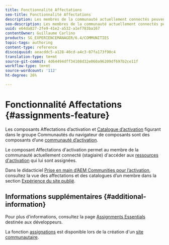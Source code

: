 ```yaml
---
title: Fonctionnalité Affectations
seo-title: Fonctionnalité Affectations
description: Les membres de la communauté actuellement connectés peuvent accéder aux ressources d'activation attribuées
seo-description: Les membres de la communauté actuellement connectés peuvent accéder aux ressources d'activation attribuées
uuid: e64da827-2fe9-41e2-a532-a1ef783ba167
contentOwner: Guillaume Carlino
products: SG_EXPERIENCEMANAGER/6.4/COMMUNITIES
topic-tags: authoring
content-type: reference
discoiquuid: aeacddc5-a128-40cd-a4c3-07fa173f90c4
translation-type: tm+mt
source-git-commit: 4d64494dff34108d32e060a96209df697b2ce11f
workflow-type: tm+mt
source-wordcount: '112'
ht-degree: 26%

---
```



# Fonctionnalité Affectations {#assignments-feature}

Les composants Affectations d’activation et [Catalogue d’activation](catalog.md) figurant dans le groupe Communautés du navigateur de composants sont des composants d’une [communauté d’activation](overview.md#enablement-community).

Le composant Affectations d&#39;activation permet au membre de la communauté actuellement connecté (stagiaire) d&#39;accéder aux [ressources d&#39;activation](resources.md) qui lui sont assignées.

Dans le didacticiel [Prise en main d’AEM Communities pour l’activation](getting-started-enablement.md), consultez la vue des affectations et des catalogues d’un membre dans la section [Expérience du site publié](enablement-published-site.md).

## Informations supplémentaires {#additional-information}

Pour plus d&#39;informations, consultez la page [Assignments Essentials](essentials-assignments.md) destinée aux développeurs.

La fonction [assignations](functions.md#assignments-function) est disponible lors de la création d&#39;un [site communautaire](sites-console.md).
